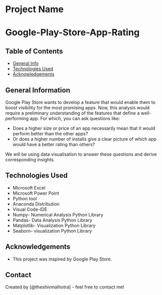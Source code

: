 
# Project Name
# Google-Play-Store-App-Rating

## Table of Contents
* [General Info](#general-information)
* [Technologies Used](#technologies-used)
* [Acknowledgements](#acknowledgements)

<!-- You can include any other section that is pertinent to your problem -->

## General Information
Google Play Store wants to develop a feature that would enable them to boost visibility for the most promising apps. Now, this analysis would require a preliminary understanding of the features that define a well-performing app. For which, you can ask questions like:

* Does a higher size or price of an app necessarily mean that it would perform better than the other apps? 
* Or does a higher number of installs give a clear picture of which app would have a better rating than others?

We will be using data visualisation to answer these questions and derive corresponding insights. 

<!-- You don't have to answer all the questions - just the ones relevant to your project. -->

## Technologies Used
* Microsoft Excel<br />
* Microsoft Power Point<br />
* Python tool<br />
* Anaconda Distribution<br />
* Visual Code-IDE<br />
* Numpy- Numerical Analysis Python Library<br />
* Pandas- Data Analysis Python Library<br />
* Matplotlib- Visualization Python Library<br />
* Seaborn- visualization Python Library<br />

<!-- As the libraries versions keep on changing, it is recommended to mention the version of library used in this project -->

## Acknowledgements
- This project was inspired by Google Play Store.



## Contact
Created by [@theshivmalhotra] - feel free to contact me!

